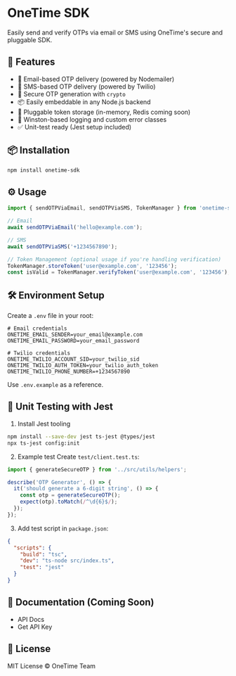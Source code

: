 # OneTime SDK

Easily send and verify OTPs via email or SMS using OneTime's secure and pluggable SDK.

## 🚀 Features

- 📧 Email-based OTP delivery (powered by Nodemailer)
- 📲 SMS-based OTP delivery (powered by Twilio)
- 🔐 Secure OTP generation with `crypto`
- 📦 Easily embeddable in any Node.js backend
- 🔄 Pluggable token storage (in-memory, Redis coming soon)
- 📜 Winston-based logging and custom error classes
- ✅ Unit-test ready (Jest setup included)

## 📦 Installation

```bash
npm install onetime-sdk
```

## ⚙️ Usage

```typescript
import { sendOTPViaEmail, sendOTPViaSMS, TokenManager } from 'onetime-sdk';

// Email
await sendOTPViaEmail('hello@example.com');

// SMS
await sendOTPViaSMS('+1234567890');

// Token Management (optional usage if you're handling verification)
TokenManager.storeToken('user@example.com', '123456');
const isValid = TokenManager.verifyToken('user@example.com', '123456');
```

## 🛠️ Environment Setup

Create a `.env` file in your root:

```env
# Email credentials
ONETIME_EMAIL_SENDER=your_email@example.com
ONETIME_EMAIL_PASSWORD=your_email_password

# Twilio credentials
ONETIME_TWILIO_ACCOUNT_SID=your_twilio_sid
ONETIME_TWILIO_AUTH_TOKEN=your_twilio_auth_token
ONETIME_TWILIO_PHONE_NUMBER=+1234567890
```

Use `.env.example` as a reference.

## 🧪 Unit Testing with Jest

1. Install Jest tooling
```bash
npm install --save-dev jest ts-jest @types/jest
npx ts-jest config:init
```

2. Example test
Create `test/client.test.ts`:

```typescript
import { generateSecureOTP } from '../src/utils/helpers';

describe('OTP Generator', () => {
  it('should generate a 6-digit string', () => {
    const otp = generateSecureOTP();
    expect(otp).toMatch(/^\d{6}$/);
  });
});
```

3. Add test script in `package.json`:
```json
{
  "scripts": {
    "build": "tsc",
    "dev": "ts-node src/index.ts",
    "test": "jest"
  }
}
```

## 📘 Documentation (Coming Soon)
- API Docs
- Get API Key

## 📄 License
MIT License © OneTime Team
